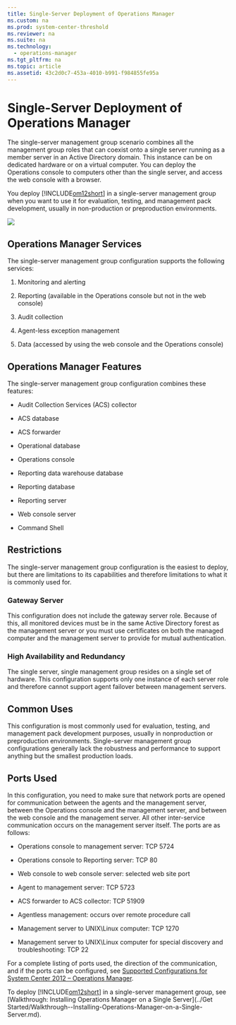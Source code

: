 ```yaml
---
title: Single-Server Deployment of Operations Manager
ms.custom: na
ms.prod: system-center-threshold
ms.reviewer: na
ms.suite: na
ms.technology: 
  - operations-manager
ms.tgt_pltfrm: na
ms.topic: article
ms.assetid: 43c2d0c7-453a-4010-b991-f984855fe95a
---
```

# Single-Server Deployment of Operations Manager
The single\-server management group scenario combines all the management group roles that can coexist onto a single server running as a member server in an Active Directory domain. This instance can be on dedicated hardware or on a virtual computer. You can deploy the Operations console to computers other than the single server, and access the web console  with a browser.

You deploy [!INCLUDE[om12short](../../Token/om12short_md.md)] in a single\-server management group when you want to use it for evaluation, testing, and management pack development, usually in non\-production or preproduction environments.

![](Image/OperationsManager_SingleServer.jpeg)

## Operations Manager Services
The single\-server management group configuration supports the following services:

1.  Monitoring and alerting

2.  Reporting \(available in the Operations console but not in the web console\)

3.  Audit collection

4.  Agent\-less exception management

5.  Data \(accessed by using the web console and the Operations console\)

## Operations Manager Features
The single\-server management group configuration combines these features:

-   Audit Collection Services \(ACS\) collector

-   ACS database

-   ACS forwarder

-   Operational database

-   Operations console

-   Reporting data warehouse database

-   Reporting database

-   Reporting server

-   Web console server

-   Command Shell

## Restrictions
The single\-server management group configuration is the easiest to deploy, but there are limitations to its capabilities and therefore limitations to what it is commonly used for.

### Gateway Server
This configuration does not include the gateway server role. Because of this, all monitored devices must be in the same Active Directory forest as the management server or you must use certificates on both the managed computer and the management server to provide for mutual authentication.

### High Availability and Redundancy
The single server, single management group resides on a single set of hardware. This configuration supports only one instance of each server role and therefore cannot support agent failover between management servers.

## Common Uses
This configuration is most commonly used for evaluation, testing, and management pack development purposes, usually in nonproduction or preproduction environments. Single\-server management group configurations generally lack the robustness and performance to support anything but the smallest production loads.

## Ports Used
In this configuration, you need to make sure that network ports are opened for communication between the agents and the management server, between the Operations console and the management server, and between the web console and the management server. All other inter\-service communication occurs on the management server itself. The ports are as follows:

-   Operations console to management server: TCP 5724

-   Operations console to Reporting server: TCP 80

-   Web console to web console server: selected web site port

-   Agent to management server: TCP 5723

-   ACS forwarder to ACS collector: TCP 51909

-   Agentless management: occurs over remote procedure call

-   Management server to UNIX\\Linux computer: TCP 1270

-   Management server to UNIX\\Linux computer for special discovery and troubleshooting: TCP 22

For a complete listing of ports used, the direction of the communication, and if the ports can be configured, see [Supported Configurations for System Center 2012 – Operations Manager](http://go.microsoft.com/fwlink/p/?LinkID=219650).

To deploy [!INCLUDE[om12short](../../Token/om12short_md.md)] in a single\-server management group, see [Walkthrough: Installing Operations Manager on a Single Server](../Get Started/Walkthrough--Installing-Operations-Manager-on-a-Single-Server.md).


